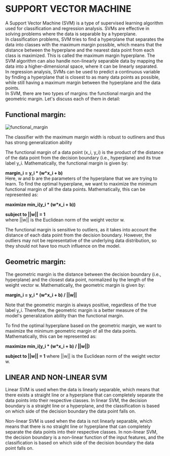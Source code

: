 # SUPPORT VECTOR MACHINE  
A Support Vector Machine (SVM) is a type of supervised learning algorithm used for classification and regression analysis. SVMs are effective in solving problems 
where the data is separable by a hyperplane.  
In classification problems, SVM tries to find a hyperplane that separates the data into classes with the maximum margin possible, which means that the distance between 
the hyperplane and the nearest data point from each class is maximized. This is called the maximum margin hyperplane. The SVM algorithm can also handle non-linearly 
separable data by mapping the data into a higher-dimensional space, where it can be linearly separated.  
In regression analysis, SVMs can be used to predict a continuous variable by finding a hyperplane that is closest to as many data points as possible, while still having
a maximum margin between the hyperplane and the data points.  
In SVM, there are two types of margins: the functional margin and the geometric margin. Let's discuss each of them in detail:

## Functional margin:

![functional_margin](https://user-images.githubusercontent.com/128781536/235594121-1b47f7b0-e9b9-4131-b8e3-191a51643a44.png)
 
The classifier with the maximum margin width is robust to outliners and thus has strong generalization ability

The functional margin of a data point (x_i, y_i) is the product of the distance of the data point from the decision boundary (i.e., hyperplane) and its true label y_i. 
Mathematically, the functional margin is given by:  

**margin_i = y_i * (w*x_i + b)**  
Here, w and b are the parameters of the hyperplane that we are trying to learn.
To find the optimal hyperplane, we want to maximize the minimum functional margin of all the data points. Mathematically, this can be represented as:  

**maximize min_i(y_i * (w*x_i + b))**   

**subject to ||w|| = 1**  
where ||w|| is the Euclidean norm of the weight vector w.

The functional margin is sensitive to outliers, as it takes into account the distance of each data point from the decision boundary. However, the outliers may 
not be representative of the underlying data distribution, so they should not have too much influence on the model.  

## Geometric margin:

The geometric margin is the distance between the decision boundary (i.e., hyperplane) and the closest data point, normalized by the length of the weight vector w. 
Mathematically, the geometric margin is given by:  

**margin_i = y_i * (w*x_i + b) / ||w||**

Note that the geometric margin is always positive, regardless of the true label y_i. Therefore, the geometric margin is a better measure of the model's generalization
ability than the functional margin.  

To find the optimal hyperplane based on the geometric margin, we want to maximize the minimum geometric margin of all the data points. Mathematically, this can be 
represented as:  

**maximize min_i(y_i * (w*x_i + b) / ||w||)**

**subject to ||w|| = 1**
where ||w|| is the Euclidean norm of the weight vector w.

## LINEAR AND NON-LINEAR SVM

Linear SVM is used when the data is linearly separable, which means that there exists a straight line or a hyperplane that can completely separate the data points into their respective classes. In linear SVM, the decision boundary is a straight line or a hyperplane, and the classification is based on which side of the decision boundary the data point falls on.

Non-linear SVM is used when the data is not linearly separable, which means that there is no straight line or hyperplane that can completely separate the data points into their respective classes. In non-linear SVM, the decision boundary is a non-linear function of the input features, and the classification is based on which side of the decision boundary the data point falls on.

